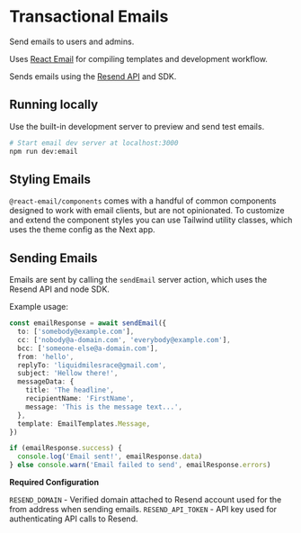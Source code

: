 # Transactional Emails

Send emails to users and admins.

Uses [React Email](https://react.email/docs) for compiling templates and development workflow.

Sends emails using the [Resend API](https://resend.com/docs/introduction) and SDK.

## Running locally

Use the built-in development server to preview and send test emails.

```bash
# Start email dev server at localhost:3000
npm run dev:email
```

## Styling Emails

`@react-email/components` comes with a handful of common components designed to work with email clients, but are not opinionated. To customize and extend the component styles you can use Tailwind utility classes, which uses the theme config as the Next app.

## Sending Emails

Emails are sent by calling the `sendEmail` server action, which uses the Resend API and node SDK.

Example usage:

```typescript
const emailResponse = await sendEmail({
  to: ['somebody@example.com'],
  cc: ['nobody@a-domain.com', 'everybody@example.com'],
  bcc: ['someone-else@a-domain.com'],
  from: 'hello',
  replyTo: 'liquidmilesrace@gmail.com',
  subject: 'Hellow there!',
  messageData: {
    title: 'The headline',
    recipientName: 'FirstName',
    message: 'This is the message text...',
  },
  template: EmailTemplates.Message,
})

if (emailResponse.success) {
  console.log('Email sent!', emailResponse.data)
} else console.warn('Email failed to send', emailResponse.errors)
```

**Required Configuration**

`RESEND_DOMAIN` - Verified domain attached to Resend account used for the from address when sending emails.
`RESEND_API_TOKEN` - API key used for authenticating API calls to Resend.
